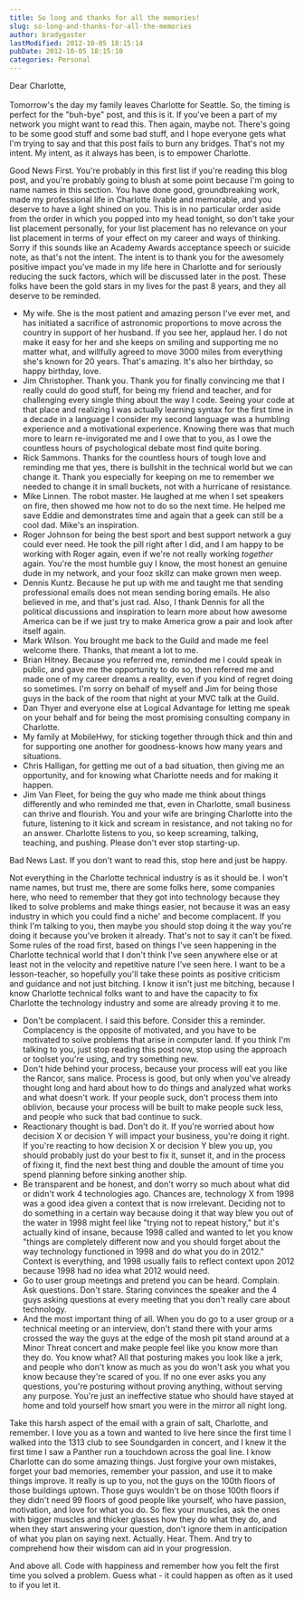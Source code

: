 ```yaml
---
title: So long and thanks for all the memories!
slug: so-long-and-thanks-for-all-the-memories
author: bradygaster
lastModified: 2012-10-05 18:15:14
pubDate: 2012-10-05 18:15:10
categories: Personal
---
```


<p>Dear Charlotte,
  <br>
  <br>Tomorrow&apos;s the day my family leaves Charlotte for Seattle. So, the timing is perfect for the &quot;buh-bye&quot; post, and this is it. If you&apos;ve been a part of my network you might want to read this. Then again, maybe not. There&apos;s going to be some good stuff
  and some bad stuff, and I hope everyone gets what I&apos;m trying to say and that this post fails to burn any bridges. That&apos;s not my intent. My intent, as it always has been, is to empower Charlotte.&#xA0;</p>
<p>Good News First. You&apos;re probably in this first list if you&apos;re reading this blog post, and you&apos;re probably going to blush at some point because I&apos;m going to name names in this section. You have done good, groundbreaking work, made my professional life
  in Charlotte livable and memorable, and you deserve to have a light shined on you. This is in no particular order aside from the order in which you popped into my head tonight, so don&apos;t take your list placement personally, for your list placement has
  no relevance on your list placement in terms of your effect on my career and ways of thinking. Sorry if this sounds like an Academy Awards acceptance speech or suicide note, as that&apos;s not the intent. The intent is to thank you for the awesomely positive
  impact you&apos;ve made in my life here in Charlotte and for seriously reducing the suck factors, which will be discussed later in the post. These folks have been the gold stars in my lives for the past 8 years, and they all deserve to be reminded.&#xA0;</p>
<ul>
  <li>My wife. She is the most patient and amazing person I&apos;ve ever met, and has initiated a sacrifice of astronomic proportions to move across the country in support of her husband. If you see her, applaud her. I do not make it easy for her and she keeps
    on smiling and supporting me no matter what, and willfully agreed to move 3000 miles from everything she&apos;s known for 20 years. That&apos;s amazing. It&apos;s also her birthday, so happy birthday, love.&#xA0;</li>
  <li>Jim Christopher. Thank you. Thank you for finally convincing me that I really could do good stuff, for being my friend and teacher, and for challenging every single thing about the way I code. Seeing your code at that place and realizing I was actually
    learning syntax for the first time in a decade in a language I consider my second language was a humbling experience and a motivational experience. Knowing there was that much more to learn re-invigorated me and I owe that to you, as I owe the countless
    hours of psychological debate most find quite boring.&#xA0;</li>
  <li>Rick Sammons. Thanks for the countless hours of tough love and reminding me that yes, there is bullshit in the technical world but we can change it. Thank you especially for keeping on me to remember we needed to change it in small buckets, not with
    a hurricane of resistance.&#xA0;</li>
  <li>Mike Linnen. The robot master. He laughed at me when I set speakers on fire, then showed me how not to do so the next time. He helped me save Eddie and demonstrates time and again that a geek can still be a cool dad. Mike&apos;s an inspiration.</li>
  <li>Roger Johnson for being the best sport and best support network a guy could ever need. He took the pill right after I did, and I am happy to be working with Roger again, even if we&apos;re not really working <em>together </em> again. You&apos;re the most humble
    guy I know, the most honest an genuine dude in my network, and your fooz skillz can make grown men weep.&#xA0;</li>
  <li>Dennis Kuntz. Because he put up with me and taught me that sending professional emails does not mean sending boring emails. He also believed in me, and that&apos;s just rad. Also, I thank Dennis for all the political discussions and inspiration to learn
    more about how awesome America can be if we just try to make America grow a pair and look after itself again.&#xA0;</li>
  <li>Mark Wilson. You brought me back to the Guild and made me feel welcome there. Thanks, that meant a lot to me.&#xA0;</li>
  <li>Brian Hitney. Because you referred me, reminded me I could speak in public, and gave me the opportunity to do so, then referred me and made one of my career dreams a reality, even if you kind of regret doing so sometimes. I&apos;m sorry on behalf of myself
    and Jim for being those guys in the back of the room that night at your MVC talk at the Guild.&#xA0;</li>
  <li>Dan Thyer and everyone else at Logical Advantage for letting me speak on your behalf and for being the most promising consulting company in Charlotte.&#xA0;</li>
  <li>My family at MobileHwy, for sticking together through thick and thin and for supporting one another for goodness-knows how many years and situations.</li>
  <li>Chris Halligan, for getting me out of a bad situation, then giving me an opportunity, and for knowing what Charlotte needs and for making it happen.&#xA0;</li>
  <li>Jim Van Fleet, for being the guy who made me think about things differently and who reminded me that, even in Charlotte, small business can thrive and flourish. You and your wife are bringing Charlotte into the future, listening to it kick and scream
    in resistance, and not taking no for an answer. Charlotte listens to you, so keep screaming, talking, teaching, and pushing. Please don&apos;t ever stop starting-up.&#xA0;</li>
</ul>
<p>Bad News Last. If you don&apos;t want to read this, stop here and just be happy.</p>
<p>Not everything in the Charlotte technical industry is as it should be. I won&apos;t name names, but trust me, there are some folks here, some companies here, who need to remember that they got into technology because they liked to solve problems and make things
  easier, not because it was an easy industry in which you could find a niche&apos; and become complacent. If you think I&apos;m talking to you, then maybe you should stop doing it the way you&apos;re doing it because you&apos;ve broken it already. That&apos;s not to say it can&apos;t
  be fixed. Some rules of the road first, based on things I&apos;ve seen happening in the Charlotte technical world that I don&apos;t think I&apos;ve seen anywhere else or at least not in the velocity and repetitive nature I&apos;ve seen here. I want to be a lesson-teacher,
  so hopefully you&apos;ll take these points as positive criticism and guidance and not just bitching. I know it isn&apos;t just me bitching, because I know Charlotte technical folks want to and have the capacity to fix Charlotte the technology industry and some
  are already proving it to me.&#xA0;</p>
<ul>
  <li>Don&apos;t be complacent. I said this before. Consider this a reminder. Complacency is the opposite of motivated, and you have to be motivated to solve problems that arise in computer land. If you think I&apos;m talking to you, just stop reading this post now,
    stop using the approach or toolset you&apos;re using, and try something new.&#xA0;</li>
  <li>Don&apos;t hide behind your process, because your process will eat you like the Rancor, sans malice. Process is good, but only when you&apos;ve already thought long and hard about how to do things and analyzed what works and what doesn&apos;t work. If your people
    suck, don&apos;t process them into oblivion, because your process will be built to make people suck less, and people who suck that bad continue to suck.&#xA0;</li>
  <li>Reactionary thought is bad. Don&apos;t do it. If you&apos;re worried about how decision X or decision Y will impact your business, you&apos;re doing it right. If you&apos;re reacting to how decision X or decision Y blew you up, you should probably just do your best to
    fix it, sunset it, and in the process of fixing it, find the next best thing and double the amount of time you spend planning before sinking another ship.</li>
  <li>Be transparent and be honest, and don&apos;t worry so much about what did or didn&apos;t work 4 technologies ago. Chances are, technology X from 1998 was a good idea given a context that is now irrelevant. Deciding not to do something in a certain way because
    doing it that way blew you out of the water in 1998 might feel like &quot;trying not to repeat history,&quot; but it&apos;s actually kind of insane, because 1998 called and wanted to let you know &quot;things are completely different now and you should forget about the
    way technology functioned in 1998 and do what you do in 2012.&quot; Context is everything, and 1998 usually fails to reflect context upon 2012 because 1998 had no idea what 2012 would need.&#xA0;</li>
  <li>Go to user group meetings and pretend you can be heard. Complain. Ask questions. Don&apos;t stare. Staring convinces the speaker and the 4 guys asking questions at every meeting that you don&apos;t really care about technology.&#xA0;</li>
  <li>And the most important thing of all. When you do go to a user group or a technical meeting or an interview, don&apos;t stand there with your arms crossed the way the guys at the edge of the mosh pit stand around at a Minor Threat concert and make people
    feel like you know more than they do. You know what? All that posturing makes you look like a jerk, and people who don&apos;t know as much as you do won&apos;t ask you what you know because they&apos;re scared of you. If no one ever asks you any questions, you&apos;re
    posturing without proving anything, without serving any purpose. You&apos;re just an ineffective statue who should have stayed at home and told yourself how smart you were in the mirror all night long.&#xA0;</li>
</ul>
<p>Take this harsh aspect of the email with a grain of salt, Charlotte, and remember. I love you as a town and wanted to live here since the first time I walked into the 1313 club to see Soundgarden in concert, and I knew it the first time I saw a Panther
  run a touchdown across the goal line. I know Charlotte can do some amazing things. Just forgive your own mistakes, forget your bad memories, remember your passion, and use it to make things improve. It really is up to you, not the guys on the 100th
  floors of those buildings uptown. Those guys wouldn&apos;t be on those 100th floors if they didn&apos;t need 99 floors of good people like yourself, who have passion, motivation, and love for what you do. So flex your muscles, ask the ones with bigger muscles
  and thicker glasses how they do what they do, and when they start answering your question, don&apos;t ignore them in anticipation of what you plan on saying next. Actually. Hear. Them. And try to comprehend how their wisdom can aid in your progression.&#xA0;</p>
<p>And above all. Code with happiness and remember how you felt the first time you solved a problem. Guess what - it could happen as often as it used to if you let it.</p>
<div></div>
